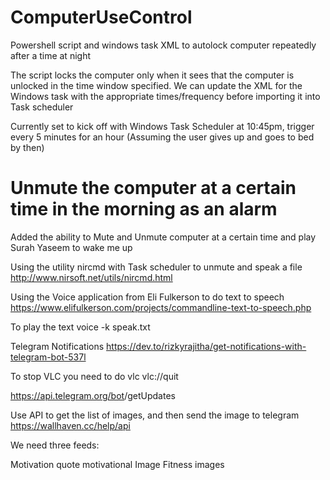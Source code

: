 # ComputerUseControl
Powershell script and windows task XML to autolock computer repeatedly after a time at night

The script locks the computer only when it sees that the computer is unlocked in the time window specified.
We can update the XML for the Windows task with the appropriate times/frequency before importing it into Task scheduler

Currently set to kick off with Windows Task Scheduler at 10:45pm, trigger every 5 minutes for an hour (Assuming the user gives up and goes to bed by then)

#  Unmute the computer at a certain time in the morning as an alarm
Added the ability to Mute and Unmute computer at a certain time and play Surah Yaseem to wake me up

Using the utility nircmd with Task scheduler to unmute and speak a file
http://www.nirsoft.net/utils/nircmd.html

Using the Voice application from Eli Fulkerson to do text to speech
https://www.elifulkerson.com/projects/commandline-text-to-speech.php


To play the text
voice -k speak.txt

Telegram Notifications
https://dev.to/rizkyrajitha/get-notifications-with-telegram-bot-537l

To stop VLC you need to do vlc vlc://quit


https://api.telegram.org/bot<YourBOTToken>/getUpdates

Use API to get the list of images, and then send the image to telegram
https://wallhaven.cc/help/api

We need three feeds:

Motivation quote
motivational Image
Fitness images
